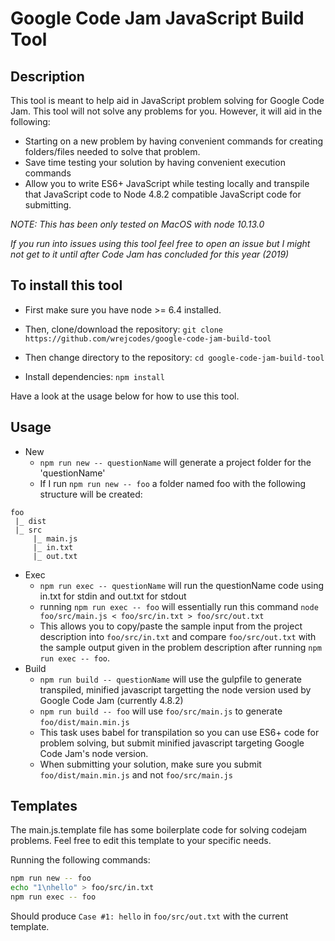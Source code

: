 # Google Code Jam JavaScript Build Tool

## Description
This tool is meant to help aid in JavaScript problem solving for Google Code Jam. This tool will not solve any problems for you. However, it will aid in the following:
 - Starting on a new problem by having convenient commands for creating folders/files needed to solve that problem.
 - Save time testing your solution by having convenient execution commands
 - Allow you to write ES6+ JavaScript while testing locally and transpile that JavaScript code to Node 4.8.2 compatible JavaScript code for submitting.

*NOTE: This has been only tested on MacOS with node 10.13.0*

*If you run into issues using this tool feel free to open an issue but I might not get to it until after Code Jam has concluded for this year (2019)*

## To install this tool
- First make sure you have node >= 6.4 installed.

- Then, clone/download the repository:
`git clone https://github.com/wrejcodes/google-code-jam-build-tool`

- Then change directory to the repository:
`cd google-code-jam-build-tool`

- Install dependencies:
`npm install`

Have a look at the usage below for how to use this tool.

## Usage

- New
	- `npm run new -- questionName` will generate a project folder for the 'questionName'
	- If I run `npm run new -- foo` a folder named foo with the following structure will be created:
```
foo
 |_ dist
 |_ src
     |_ main.js
     |_ in.txt
     |_ out.txt
```

- Exec
	- `npm run exec -- questionName` will run the questionName code using in.txt for stdin and out.txt for stdout
	- running `npm run exec -- foo` will essentially run this command `node foo/src/main.js < foo/src/in.txt > foo/src/out.txt`
	- This allows you to copy/paste the sample input from the project description into `foo/src/in.txt` and compare `foo/src/out.txt` with the sample output given in the problem description after running `npm run exec -- foo`.
- Build
	- `npm run build -- questionName` will use the gulpfile to generate transpiled, minified javascript targetting the node version used by Google Code Jam (currently 4.8.2)
	- `npm run build -- foo` will use `foo/src/main.js` to generate `foo/dist/main.min.js`
	- This task uses babel for transpilation so you can use ES6+ code for problem solving, but submit minified javascript targeting Google Code Jam's node version.
	- When submitting your solution, make sure you submit `foo/dist/main.min.js` and not `foo/src/main.js`

## Templates

The main.js.template file has some boilerplate code for solving codejam problems.
Feel free to edit this template to your specific needs.

Running the following commands:

```bash
npm run new -- foo
echo "1\nhello" > foo/src/in.txt
npm run exec -- foo
```

Should produce `Case #1: hello` in `foo/src/out.txt` with the current template.
